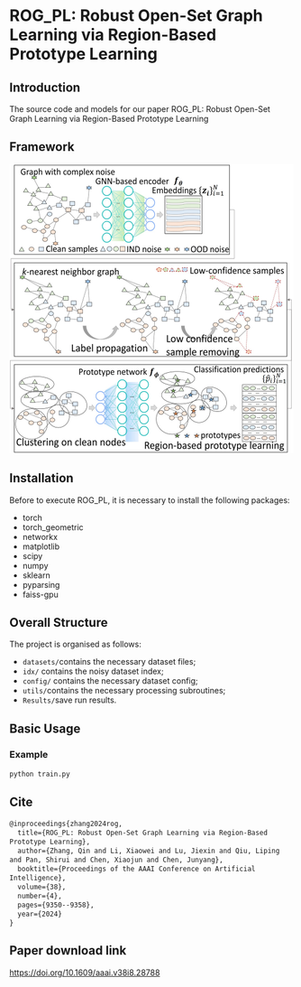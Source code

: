 # ROG_PL: Robust Open-Set Graph Learning via Region-Based Prototype Learning
## Introduction
The source code and models for our paper ROG_PL: Robust Open-Set Graph Learning via Region-Based Prototype Learning
## Framework
![image](https://github.com/Iewoaixil/ROG_PL/blob/main/framework.jpg)
 
## Installation
Before to execute ROG_PL, it is necessary to install the following packages:

* torch
* torch_geometric
* networkx
* matplotlib
* scipy
* numpy
* sklearn
* pyparsing
* faiss-gpu

## Overall Structure

The project is organised as follows:

* `datasets/`contains the necessary dataset files;
* `idx/` contains the noisy dataset index;
* `config/` contains the necessary dataset config;
* `utils/`contains the necessary processing subroutines;
* `Results/`save run results.

## Basic Usage

### Example
```shell
python train.py
```


## Cite
```
@inproceedings{zhang2024rog,
  title={ROG_PL: Robust Open-Set Graph Learning via Region-Based Prototype Learning},
  author={Zhang, Qin and Li, Xiaowei and Lu, Jiexin and Qiu, Liping and Pan, Shirui and Chen, Xiaojun and Chen, Junyang},
  booktitle={Proceedings of the AAAI Conference on Artificial Intelligence},
  volume={38},
  number={4},
  pages={9350--9358},
  year={2024}
}
```
## Paper download link
<https://doi.org/10.1609/aaai.v38i8.28788>


